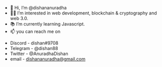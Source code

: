 - 👋 Hi, I’m @dishananuradha
- 👨‍💻 I’m interested in web development, blockchain & cryptography and web 3.0.
- 📚 I’m currently learning Javascript.
- 📫 you can reach me on
* Discord - dishan#9708
* Telegram - @dishan88
* Twitter - @AnuradhaDishan
* email - dishananuradha@gmail.com

<!---
dishananuradha/dishananuradha is a ✨ special ✨ repository because its `README.md` (this file) appears on your GitHub profile.
You can click the Preview link to take a look at your changes.
--->
